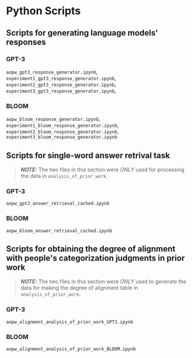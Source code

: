 # Python Scripts

## Scripts for generating language models' responses

### GPT-3
 `aopw_gpt3_response_generator.ipynb`, `experiment1_gpt3_response_generator.ipynb`,     `experiment2_gpt3_response_generator.ipynb`,  `experiment3_gpt3_response_generator.ipynb`,

### BLOOM

 `aopw_bloom_response_generator.ipynb`, `experiment1_bloom_response_generator.ipynb`,
 `experiment2_bloom_response_generator.ipynb`, `experiment3_bloom_response_generator.ipynb` 

## Scripts for single-word answer retrival task
>**_NOTE:_** The two files in this section were <i>ONLY</i> used for processing the data in `analysis_of_prior_work`. 

### GPT-3 
`aopw_gpt3_answer_retrieval_cached.ipynb`

### BLOOM
`aopw_bloom_answer_retrieval_cached.ipynb` 

## Scripts for obtaining the degree of alignment with people's categorization judgments in prior work
>**_NOTE:_** The two files in this section were <i>ONLY</i> used to generate the data for making the degree of alignment table in `analysis_of_prior_work`. 

### GPT-3 

`aopw_alignment_analysis_of_prior_work_GPT3.ipynb` 

### BLOOM
`aopw_alignment_analysis_of_prior_work_BLOOM.ipynb` 

